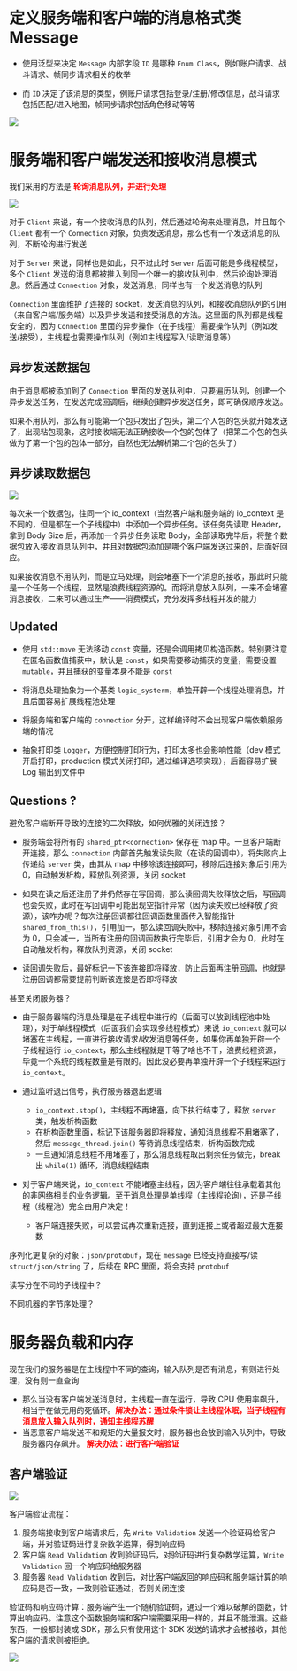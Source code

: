 # 定义服务端和客户端的消息格式类 Message 

- 使用泛型来决定 `Message` 内部字段 `ID` 是哪种 `Enum Class`，例如账户请求、战斗请求、帧同步请求相关的枚举

- 而 `ID` 决定了该消息的类型，例账户请求包括登录/注册/修改信息，战斗请求包括匹配/进入地图，帧同步请求包括角色移动等等

![](./imgs/Message.png)

# 服务端和客户端发送和接收消息模式

我们采用的方法是 <font color="red"><b>轮询消息队列，并进行处理</b></font>

![](./imgs/Architecture.png)

对于 `Client` 来说，有一个接收消息的队列，然后通过轮询来处理消息，并且每个 `Client` 都有一个 `Connection` 对象，负责发送消息，那么也有一个发送消息的队列，不断轮询进行发送

对于 `Server` 来说，同样也是如此，只不过此时 `Server` 后面可能是多线程模型，多个 `Client` 发送的消息都被推入到同一个唯一的接收队列中，然后轮询处理消息。然后通过 `Connection` 对象，发送消息，同样也有一个发送消息的队列

`Connection` 里面维护了连接的 socket，发送消息的队列，和接收消息队列的引用（来自客户端/服务端）以及异步发送和接受消息的方法。这里面的队列都是线程安全的，因为 `Connection` 里面的异步操作（在子线程）需要操作队列（例如发送/接受），主线程也需要操作队列（例如主线程写入/读取消息等）

## 异步发送数据包

由于消息都被添加到了 `Connection` 里面的发送队列中，只要遍历队列，创建一个异步发送任务，在发送完成回调后，继续创建异步发送任务，即可确保顺序发送。

如果不用队列，那么有可能第一个包只发出了包头，第二个人包的包头就开始发送了，出现粘包现象，这时接收端无法正确接收一个包的包体了（把第二个包的包头做为了第一个包的包体一部分，自然也无法解析第二个包的包头了）

## 异步读取数据包

![](./imgs/ReadLogic.png)

每次来一个数据包，往同一个 io_context（当然客户端和服务端的 io_context 是不同的，但是都在一个子线程中）中添加一个异步任务。该任务先读取 Header，拿到 Body Size 后，再添加一个异步任务读取 Body，全部读取完毕后，将整个数据包放入接收消息队列中，并且对数据包添加是哪个客户端发送过来的，后面好回应。


如果接收消息不用队列，而是立马处理，则会堵塞下一个消息的接收，那此时只能是一个任务一个线程，显然是浪费线程资源的。而将消息放入队列，一来不会堵塞消息接收，二来可以通过生产——消费模式，充分发挥多线程并发的能力

## Updated

- 使用 `std::move` 无法移动 `const` 变量，还是会调用拷贝构造函数。特别要注意在匿名函数值捕获中，默认是 `const`，如果需要移动捕获的变量，需要设置 `mutable`，并且捕获的变量本身不能是 `const`

- 将消息处理抽象为一个基类 `logic_systerm`，单独开辟一个线程处理消息，并且后面容易扩展线程池处理

- 将服务端和客户端的 `connection` 分开，这样编译时不会出现客户端依赖服务端的情况

- 抽象打印类 `Logger`，方便控制打印行为，打印太多也会影响性能（dev 模式开启打印，production 模式关闭打印，通过编译选项实现），后面容易扩展 Log 输出到文件中

## Questions ?

避免客户端断开导致的连接的二次释放，如何优雅的关闭连接？

- 服务端会将所有的 `shared_ptr<connection>` 保存在 map 中。一旦客户端断开连接，那么 `connection` 内部首先触发读失败（在读的回调中），将失败向上传递给 `server` 类，由其从 map 中移除该连接即可，移除后连接对象后引用为 0，自动触发析构，释放队列资源，关闭 socket

- 如果在读之后还注册了并仍然存在写回调，那么读回调失败释放之后，写回调也会失败，此时在写回调中可能出现空指针异常（因为读失败已经释放了资源），该咋办呢？每次注册回调都往回调函数里面传入智能指针 `shared_from_this()`，引用加一，那么读回调失败中，移除连接对象引用不会为 0，只会减一，当所有注册的回调函数执行完毕后，引用才会为 0，此时在自动触发析构，释放队列资源，关闭 socket

- 读回调失败后，最好标记一下该连接即将释放，防止后面再注册回调，也就是注册回调都需要提前判断该连接是否即将释放

甚至关闭服务器？

- 由于服务器端的消息处理是在子线程中进行的（后面可以放到线程池中处理），对于单线程模式（后面我们会实现多线程模式）来说 `io_context` 就可以堵塞在主线程，一直进行接收请求/收发消息等任务，如果你再单独开辟一个子线程运行 `io_context`，那么主线程就是干等了啥也不干，浪费线程资源，毕竟一个系统的线程数量是有限的。因此没必要再单独开辟一个子线程来运行 `io_context`。

- 通过监听退出信号，执行服务器退出逻辑
  - `io_context.stop()`，主线程不再堵塞，向下执行结束了，释放 `server` 类，触发析构函数
  - 在析构函数里面，标记下该服务器即将释放，通知消息线程不用堵塞了，然后 `message_thread.join()` 等待消息线程结束，析构函数完成
  - 一旦通知消息线程不用堵塞了，那么消息线程取出剩余任务做完，break 出 `while(1)` 循环，消息线程结束

- 对于客户端来说，`io_context` 不能堵塞主线程，因为客户端往往承载着其他的非网络相关的业务逻辑。至于消息处理是单线程（主线程轮询），还是子线程（线程池）完全由用户决定！
  - 客户端连接失败，可以尝试再次重新连接，直到连接上或者超过最大连接数

序列化更复杂的对象：`json/protobuf`，现在 `message` 已经支持直接写/读 `struct/json/string` 了，后续在 RPC 里面，将会支持 `protobuf`

读写分在不同的子线程中？

不同机器的字节序处理？

# 服务器负载和内存

现在我们的服务器是在主线程中不同的查询，输入队列是否有消息，有则进行处理，没有则一直查询

- 那么当没有客户端发送消息时，主线程一直在运行，导致 CPU 使用率飙升，相当于在做无用的死循环。<b><font color="red">解决办法：通过条件锁让主线程休眠，当子线程有消息放入输入队列时，通知主线程苏醒</b></font>
- 当恶意客户端发送不和规矩的大量报文时，服务器也会放到输入队列中，导致服务器内存飙升。 <b><font color="red">解决办法：进行客户端验证</b></font>

## 客户端验证

![](./imgs/ClientValidation.png)

客户端验证流程：

1. 服务端接收到客户端请求后，先 `Write Validation` 发送一个验证码给客户端，并对验证码进行复杂数学运算，得到响应码
2. 客户端 `Read Validation` 收到验证码后，对验证码进行复杂数学运算，`Write Validation` 回一个响应码给服务器
3. 服务器 `Read Validation` 收到后，对比客户端返回的响应码和服务端计算的响应码是否一致，一致则验证通过，否则关闭连接

验证码和响应码计算：服务端产生一个随机验证码，通过一个难以破解的函数，计算出响应码。注意这个函数服务端和客户端需要采用一样的，并且不能泄漏。这些东西，一般都封装成 SDK，那么只有使用这个 SDK 发送的请求才会被接收，其他客户端的请求则被拒绝。

![](./imgs/ValidationMethod.png)
